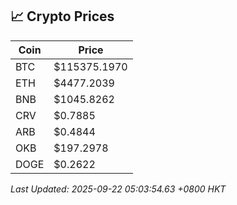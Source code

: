 ## 📈 Crypto Prices

| Coin | Price |
| ---- | ----- |
| BTC | $115375.1970 |
| ETH | $4477.2039 |
| BNB | $1045.8262 |
| CRV | $0.7885 |
| ARB | $0.4844 |
| OKB | $197.2978 |
| DOGE | $0.2622 |

_Last Updated: 2025-09-22 05:03:54.63 +0800 HKT_
